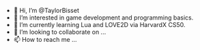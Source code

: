 - 👋 Hi, I’m @TaylorBisset 
- 👀 I’m interested in game development and programming basics. 
- 🌱 I’m currently learning Lua and LOVE2D via HarvardX CS50. 
- 💞️ I’m looking to collaborate on ...
- 📫 How to reach me ...

<!---
TaylorBisset/TaylorBisset is a ✨ special ✨ repository because its `README.md` (this file) appears on your GitHub profile.
You can click the Preview link to take a look at your changes.
--->
